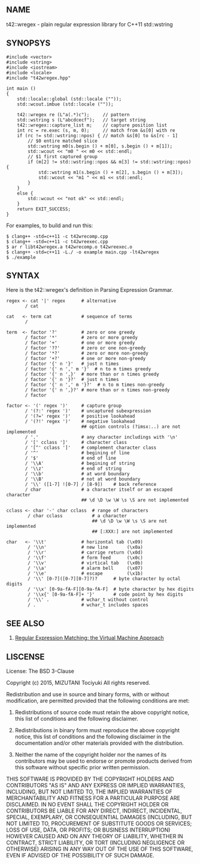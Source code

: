 NAME
----

t42::wregex - plain regular expression library for C++11 std::wstring

SYNOPSYS
--------

    #include <vector>
    #include <string>
    #include <iostream>
    #include <locale>
    #include "t42wregex.hpp"

    int main ()
    {
        std::locale::global (std::locale (""));
        std::wcout.imbue (std::locale (""));

        t42::wregex re (L"a(.*)c");     // pattern
        std::wstring s (L"abcdcecf");   // target string
        t42::wregex::capture_list m;    // capture position list
        int rc = re.exec (s, m, 0);     // match from &s[0] with re
        if (rc != std::wstring::npos) { // match &s[0] to &s[rc - 1]
            // $0 entire matched slice
            std::wstring m0(s.begin () + m[0], s.begin () + m[1]);
            std::wcout << "m0 " << m0 << std::endl;
            // $1 first captured group
            if (m[2] != std::wstring::npos && m[3] != std::wstring::npos) {
                std::wstring m1(s.begin () + m[2], s.begin () + m[3]);
                std::wcout << "m1 " << m1 << std::endl;
            }
        }
        else {
            std::wcout << "not ok" << std::endl;
        }
        return EXIT_SUCCESS;
    }

For examples, to build and run this:

    $ clang++ -std=c++11 -c t42wrecomp.cpp
    $ clang++ -std=c++11 -c t42wreexec.cpp
    $ ar r libt42wregex.a t42wrecomp.o t42wreexec.o
    $ clang++ -std=c++11 -L./ -o example main.cpp -lt42wregex
    $ ./example

SYNTAX
------

Here is the t42::wregex's definition in Parsing Expression Grammar.

    regex <- cat '|' regex      # alternative
           / cat

    cat   <- term cat           # sequence of terms
           /

    term  <- factor '?'         # zero or one greedy
           / factor '*'         # zero or more greedy
           / factor '+'         # one or more greedy
           / factor '??'        # zero or one non-greedy
           / factor '*?'        # zero or more non-greedy
           / factor '+?'        # one or more non-greedy
           / factor '{' n '}'   # just n times
           / factor '{' n ',' m '}'  # n to m times greedy
           / factor '{' n ',}'  # more than or n times greedy
           / factor '{' n '}?'  # just n times
           / factor '{' n ',' m '}?'  # n to m times non-greedy
           / factor '{' n ',}?' # more than or n times non-greedy
           / factor

    factor <- '(' regex ')'     # capture group
           / '(?:' regex ')'    # uncaptured subexpression
           / '(?=' regex ')'    # positive lookahead
           / '(?!' regex ')'    # negative lookahead
                                ## option controls (?imsx:..) are not implemented
           / '.'                # any character includings with '\n'
           / '[' cclass ']'     # character class
           / '[^' cclass ']'    # complement character class
           / '^'                # begining of line
           / '$'                # end of line
           / '\\A'              # begining of string
           / '\\z'              # end of string
           / '\\b'              # at word boundary
           / '\\B'              # not at word boundary
           / '\\' ([1-7] ![0-7] / [8-9])    # back reference
           / char               # a character itself or an escaped character
                                ## \d \D \w \W \s \S are not implemented

    cclass <- char '-' char cclass  # range of characters
            / char cclass           # a character
                                    ## \d \D \w \W \s \S are not implemented
                                    ## [:XXX:] are not implemented

    char   <- '\\t'             # horizontal tab (\x09)
            / '\\n'             # new line       (\x0a)
            / '\\r'             # carrige return (\x0d)
            / '\\f'             # form feed      (\x0c)
            / '\\v'             # virtical tab   (\x0b)
            / '\\a'             # alarm bell     (\x07)
            / '\\e'             # escape         (\x1b)
            / '\\' [0-7]([0-7][0-7]?)?      # byte character by octal digits
            / '\\x' [0-9a-fA-F][0-9a-fA-F]  # byte character by hex digits
            / '\\x{' [0-9a-fA-F]+ '}'       # code point by hex digits
            / '\\' .            # wchar_t without control
            / .                 # wchar_t includes spaces

SEE ALSO
--------

 1. [Regular Expression Matching: the Virtual Machine Approach](http://swtch.com/~rsc/regexp/regexp2.html "Regular Expression Matching: the Virtual Machine Approach")

LISCENSE
--------

License: The BSD 3-Clause

Copyright (c) 2015, MIZUTANI Tociyuki
All rights reserved.

Redistribution and use in source and binary forms, with or without
modification, are permitted provided that the following conditions are met:

 1. Redistributions of source code must retain the above copyright notice,
    this list of conditions and the following disclaimer.

 2. Redistributions in binary form must reproduce the above copyright
    notice, this list of conditions and the following disclaimer in the
    documentation and/or other materials provided with the distribution.

 3. Neither the name of the copyright holder nor the names of its
    contributors may be used to endorse or promote products derived from
    this software without specific prior written permission.

THIS SOFTWARE IS PROVIDED BY THE COPYRIGHT HOLDERS AND CONTRIBUTORS
"AS IS" AND ANY EXPRESS OR IMPLIED WARRANTIES, INCLUDING, BUT NOT
LIMITED TO, THE IMPLIED WARRANTIES OF MERCHANTABILITY AND FITNESS FOR
A PARTICULAR PURPOSE ARE DISCLAIMED. IN NO EVENT SHALL THE COPYRIGHT
HOLDER OR CONTRIBUTORS BE LIABLE FOR ANY DIRECT, INDIRECT, INCIDENTAL,
SPECIAL, EXEMPLARY, OR CONSEQUENTIAL DAMAGES (INCLUDING, BUT NOT LIMITED
TO, PROCUREMENT OF SUBSTITUTE GOODS OR SERVICES; LOSS OF USE, DATA, OR
PROFITS; OR BUSINESS INTERRUPTION) HOWEVER CAUSED AND ON ANY THEORY OF
LIABILITY, WHETHER IN CONTRACT, STRICT LIABILITY, OR TORT (INCLUDING
NEGLIGENCE OR OTHERWISE) ARISING IN ANY WAY OUT OF THE USE OF THIS
SOFTWARE, EVEN IF ADVISED OF THE POSSIBILITY OF SUCH DAMAGE.

